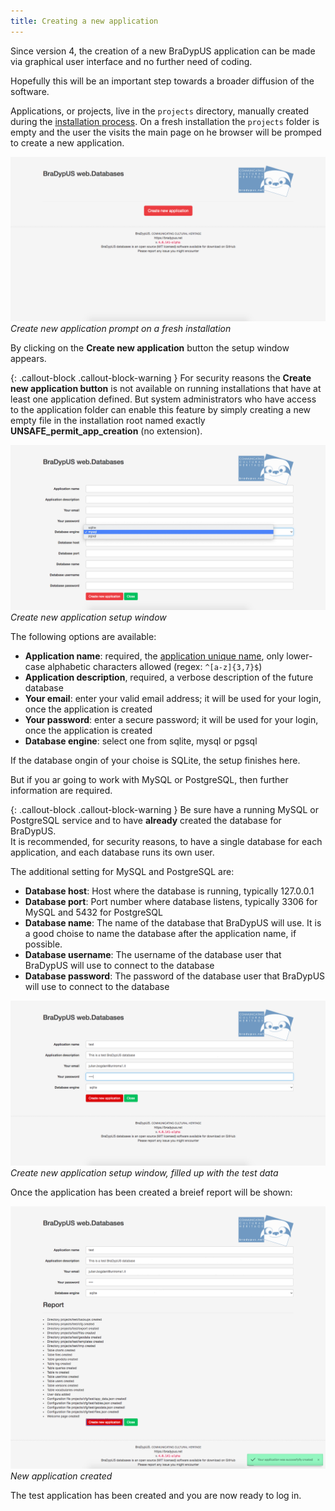 ```yaml
---
title: Creating a new application
---
```


Since version 4, the creation of a new BraDypUS application can
be made via graphical user interface and no further need of coding.

Hopefully this will be an important step towards a broader diffusion of the software.

Applications, or projects, live in the `projects` directory, manually created 
during the [installation process](/install). On a fresh installation the `projects` 
folder is empty and the user the visits the main page on he browser will be promped
to create a new application.


![screenshot](./../images/create_app/prompt_fresh_install.png "Create new application prompt on a fresh installation") 
*Create new application prompt on a fresh installation*

By clicking on the **Create new application** button the setup window appears.

{: .callout-block .callout-block-warning }
For security reasons the **Create new application button** is not available on running installations
that have at least one application defined. But system administrators who have access to the application folder
can enable this feature by simply creating a new empty file in the installation root named exactly 
**UNSAFE_permit_app_creation** (no extension).


![screenshot](./../images/create_app/new_app_form.png "Create new application setup window") 
*Create new application setup window*

The following options are available:
- **Application name**: required, the [application unique name](/design/conventions#application-name), only lower-case alphabetic characters allowed (regex: `^[a-z]{3,7}$`)
- **Application description**, required, a verbose description of the future database
- **Your email**: enter your valid email address; it will be used for your login, once the application is created
- **Your password**: enter a secure password; it will be used for your login, once the application is created
- **Database engine**: select one from sqlite, mysql or pgsql

If the database ongin of your choise is SQLite, the setup finishes here.

But if you ar going to work with MySQL or PostgreSQL, then further information are required.

{: .callout-block .callout-block-warning }
Be sure have a running MySQL or PostgreSQL service and to have **already** 
created the database for BraDypUS.  
It is recommended, for security reasons, to have a single database for each application, and
each database runs its own user.

The additional setting for MySQL and PostgreSQL are:

- **Database host**: Host where the database is running, typically 127.0.0.1
- **Database port**: Port number where database listens, typically 3306 for MySQL and 5432 for PostgreSQL
- **Database name**: The name of the database that BraDypUS will use. It is a good choise to name the database after the application name, if possible.
- **Database username**: The username of the database user that BraDypUS will use to connect to the database
- **Database password**: The password of the database user that BraDypUS will use to connect to the database

![screenshot](./../images/create_app/new_app_form_filled.png "Create new application setup window, filled up") 
*Create new application setup window, filled up with the test data*

Once the application has been created a breief report will be shown:

![screenshot](./../images/create_app/app_created_feedback.png "New application created") 
*New application created*

The test application has been created and you are now ready to log in.